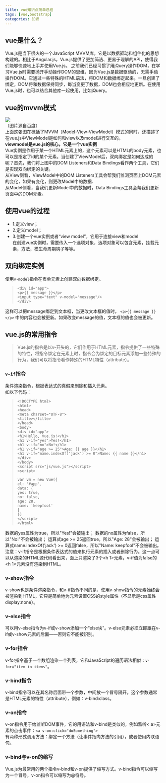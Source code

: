 ```yaml
---
title: vue知识点简单总结
tags: [vue,bootstrap]
categories: 知识
---
```

## vue是什么？
Vue.js是当下很火的一个JavaScript MVVM库，它是以数据驱动和组件化的思想构建的。相比于Angular.js，Vue.js提供了更加简洁、更易于理解的API，使得我们能够快速地上手并使用Vue.js。
之前我们已经习惯了用jQuery操作DOM，在学习Vue.js时需要抛开手动操作DOM的思维，因为Vue.js是数据驱动的，无需手动操作DOM。它通过一些特殊的HTML语法，将DOM和数据绑定起来。一旦创建了绑定，DOM将和数据保持同步，每当变更了数据，DOM也会相应地更新。在使用Vue.js时，也可以结合其他库一起使用，比如jQuery。  
## vue的mvvm模式  
![](http://onep1caa3.bkt.clouddn.com/04091.png)  
（图片源自百度）  
上面这张图在概括了MVVM（Model-View-ViewModel）模式的同时，还描述了在vue.js中ViewModel是如何和view以及model进行交互的。  
**viewmodel是vue.js的核心，它是一个vue实例**  
Vue实例是作用于某一个HTML元素上的，这个元素可以是HTML的body元素，也可以是指定了id的某个元素。当创建了ViewModel后，双向绑定是如何达成的呢？首先，我们将上图中的DOM Listeners和Data Bindings看作两个工具，它们是实现双向绑定的关键。  
从View侧看，ViewModel中的DOM Listeners工具会帮我们监测页面上DOM元素的变化，如果有变化，则更改Model中的数据.  
从Model侧看，当我们更新Model中的数据时，Data Bindings工具会帮我们更新页面中的DOM元素。  
## 使用vue的过程  
* 1.定义view；
* 2.定义model；
* 3.创建一个vue实例或者“view model”，它用于连接view和model  
在创建vue实例时，需要传入一个选项对象，选项对象可以包含元素，挂载元素，方法，模生命周期钩子等等。
  
## 双向绑定实例  
使用`v-model`指令在表单元素上创建双向数据绑定。  
>     <div id="app">
>     <p>{{ message }}</p>
>     <input type="text" v-model="message"/>
>     </div>   

这样可以把message绑定到文本框，当更改文本框的值时， `<p>{{ message }}</p>` 中的内容也会被更新。如果改变message的值，文本框的值也会被更新。  
## vue.js的常用指令  
> Vue.js的指令是以v-开头的，它们作用于HTML元素，指令提供了一些特殊的特性，将指令绑定在元素上时，指令会为绑定的目标元素添加一些特殊的行为，我们可以将指令看作特殊的HTML特性（attribute）。  

### `v-if`指令
条件渲染指令，根据表达式的真假来删除和插入元素。  
如以下代码：  
>     <!DOCTYPE html>
>     <html>
>     <head>
>     <meta charset="UTF-8">
>     <title></title>
>     </head>
>     <body>
>     <div id="app">
>     <h1>Hello, Vue.js!</h1>
>     <h1 v-if="yes">Yes!</h1>
>     <h1 v-if="no">No!</h1>
>     <h1 v-if="age >= 25">Age: {{ age }}</h1>
>     <h1 v-if="name.indexOf('jack') >= 0">Name: {{ name }}</h1>
>     </div>
>     </body>
>     <script src="js/vue.js"></script>
>     <script>
>     
>     var vm = new Vue({
>     el: '#app',
>     data: {
>     yes: true,
>     no: false,
>     age: 28,
>     name: 'keepfool'
>     }
>     })
>     </script>
>     </html>  


数据的yes属性为true，所以"Yes!"会被输出；
数据的no属性为false，所以"No!"不会被输出；
运算式age >= 25返回true，所以"Age: 28"会被输出；
运算式name.indexOf('jack') >= 0返回false，所以"Name: keepfool"不会被输出。
注意：v-if指令是根据条件表达式的值来执行元素的插入或者删除行为。这一点可以从渲染的HTML源代码看出来，面上只渲染了3个<h 1>元素，v-if值为false的<h 1>元素没有渲染到HTML。  
### v-show指令  
v-show也是条件渲染指令，和v-if指令不同的是，使用v-show指令的元素始终会被渲染到HTML，它只是简单地为元素设置CSS的style属性（不显示是css属性display:none）。  
### v-else指令  
可以用v-else指令为v-if或v-show添加一个“else块”。v-else元素必须立即跟在v-if或v-show元素的后面——否则它不能被识别。  
### v-for指令  
v-for指令基于一个数组渲染一个列表，它和JavaScript的遍历语法相似：`v-for="item in items"`。  
### v-bind指令  
v-bind指令可以在其名称后面带一个参数，中间放一个冒号隔开，这个参数通常是HTML元素的特性（attribute），例如：v-bind:class。  
### v-on指令  
v-on指令用于给监听DOM事件，它的用语法和v-bind是类似的，例如监听< a>元素的点击事件：`<a v-on:click="doSomething">`  
有两种形式调用方法：绑定一个方法（让事件指向方法的引用），或者使用内联语句。  
### v-bind与v-on的缩写  
Vue.js为最常用的两个指令v-bind和v-on提供了缩写方式。v-bind指令可以缩写为一个冒号，v-on指令可以缩写为@符号。

